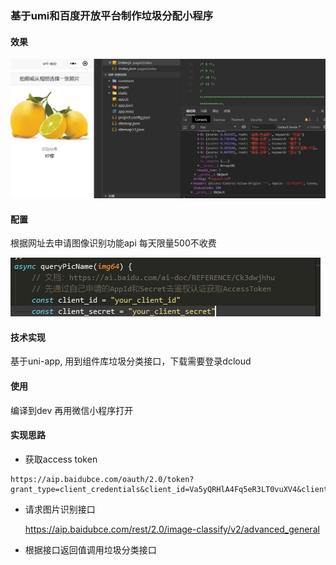 ### 基于umi和百度开放平台制作垃圾分配小程序



#### 效果



![uni](images\uni.jpg)



#### 配置

 根据网址去申请图像识别功能api  每天限量500不收费



![scretid](images\secretid.jpg)



#### 技术实现

基于uni-app, 用到组件库垃圾分类接口，下载需要登录dcloud



#### 使用

编译到dev 再用微信小程序打开



#### 实现思路



- 获取access token

```text
https://aip.baidubce.com/oauth/2.0/token?grant_type=client_credentials&client_id=Va5yQRHlA4Fq5eR3LT0vuXV4&client_secret=0rDSjzQ20XUj5itV6WRtznPQSzr5pVw2&
```

- 请求图片识别接口

  https://aip.baidubce.com/rest/2.0/image-classify/v2/advanced_general

- 根据接口返回值调用垃圾分类接口

  